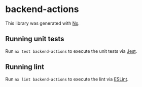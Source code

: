 # backend-actions

This library was generated with [Nx](https://nx.dev).

## Running unit tests

Run `nx test backend-actions` to execute the unit tests via [Jest](https://jestjs.io).

## Running lint

Run `nx lint backend-actions` to execute the lint via [ESLint](https://eslint.org/).
